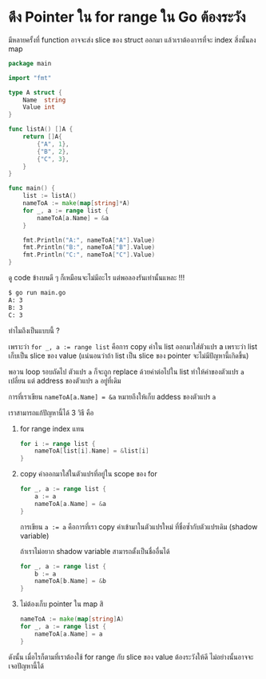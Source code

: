 # ดึง Pointer ใน for range ใน Go ต้องระวัง

มีหลายครั้งที่ function อาจจะส่ง slice ของ struct ออกมา แล้วเราต้องการที่จะ index สิ่งนั้นลง map

```go
package main

import "fmt"

type A struct {
    Name  string
    Value int
}

func listA() []A {
    return []A{
        {"A", 1},
        {"B", 2},
        {"C", 3},
    }
}

func main() {
    list := listA()
    nameToA := make(map[string]*A)
    for _, a := range list {
        nameToA[a.Name] = &a
    }

    fmt.Println("A:", nameToA["A"].Value)
    fmt.Println("B:", nameToA["B"].Value)
    fmt.Println("C:", nameToA["C"].Value)
}
```

ดู code ข้างบนดี ๆ ก็เหมือนจะไม่มีอะไร แต่พอลองรันเท่านั้นแหละ !!!

```sh
$ go run main.go
A: 3
B: 3
C: 3
```

ทำไมถึงเป็นแบบนี้ ?

เพราะว่า `for _, a := range list` คือการ copy ค่าใน list ออกมาใส่ตัวแปร a เพราะว่า list เก็บเป็น slice ของ value (แน่นอนว่าถ้า list เป็น slice ของ pointer จะไม่มีปัญหานี้เกิดขึ้น)

พอวน loop รอบถัดไป ตัวแปร `a` ก็จะถูก replace ด้วยค่าต่อไปใน list ทำให้ค่าของตัวแปร `a` เปลี่ยน แต่ address ของตัวแปร `a` อยู่ที่เดิม

การที่เราเขียน `nameToA[a.Name] = &a` หมายถึงให้เก็บ addess ของตัวแปร `a`

เราสามารถแก้ปัญหานี้ได้ 3 วิธี คือ

1. for range index แทน

    ```go
    for i := range list {
        nameToA[list[i].Name] = &list[i]
    }
    ```

2. copy ค่าออกมาใส่ในตัวแปรที่อยู่ใน scope ของ for

    ```go
    for _, a := range list {
        a := a
        nameToA[a.Name] = &a
    }
    ```

    การเขียน `a := a` คือการที่เรา copy ค่าเข้ามาในตัวแปรใหม่ ที่ชื่อซ้ำกับตัวแปรเดิม (shadow variable)

    ถ้าเราไม่อยาก shadow variable สามารถตั้งเป็นชื่ออื่นได้

    ```go
    for _, a := range list {
        b := a
        nameToA[b.Name] = &b
    }
    ```

3. ไม่ต้องเก็บ pointer ใน map สิ

    ```go
    nameToA := make(map[string]A)
    for _, a := range list {
        nameToA[a.Name] = a
    }
    ```

ดังนั้น เมื่อไรก็ตามที่เราต้องใช้ for range กับ slice ของ value ต้องระวังให้ดี ไม่อย่างนั้นอาจจะเจอปัญหานี้ได้
